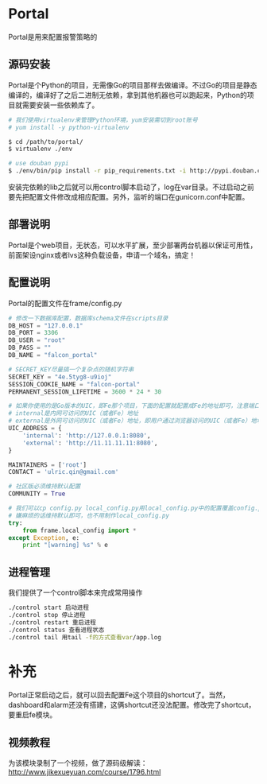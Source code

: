 # Portal

Portal是用来配置报警策略的

## 源码安装

Portal是个Python的项目，无需像Go的项目那样去做编译。不过Go的项目是静态编译的，编译好了之后二进制无依赖，拿到其他机器也可以跑起来，Python的项目就需要安装一些依赖库了。

```bash
# 我们使用virtualenv来管理Python环境，yum安装需切到root账号
# yum install -y python-virtualenv

$ cd /path/to/portal/
$ virtualenv ./env

# use douban pypi
$ ./env/bin/pip install -r pip_requirements.txt -i http://pypi.douban.com/simple
```

安装完依赖的lib之后就可以用control脚本启动了，log在var目录。不过启动之前要先把配置文件修改成相应配置。另外，监听的端口在gunicorn.conf中配置。


## 部署说明

Portal是个web项目，无状态，可以水平扩展，至少部署两台机器以保证可用性，前面架设nginx或者lvs这种负载设备，申请一个域名，搞定！

## 配置说明

Portal的配置文件在frame/config.py

```python
# 修改一下数据库配置，数据库schema文件在scripts目录
DB_HOST = "127.0.0.1"
DB_PORT = 3306
DB_USER = "root"
DB_PASS = ""
DB_NAME = "falcon_portal"

# SECRET_KEY尽量搞一个复杂点的随机字符串
SECRET_KEY = "4e.5tyg8-u9ioj"
SESSION_COOKIE_NAME = "falcon-portal"
PERMANENT_SESSION_LIFETIME = 3600 * 24 * 30

# 如果你使用的是Go版本的UIC，即Fe那个项目，下面的配置就配置成Fe的地址即可，注意端口，Fe的默认端口是1234
# internal是内网可访问的UIC（或者Fe）地址
# external是外网可访问的UIC（或者Fe）地址，即用户通过浏览器访问的UIC（或者Fe）地址
UIC_ADDRESS = {
    'internal': 'http://127.0.0.1:8080',
    'external': 'http://11.11.11.11:8080',
}

MAINTAINERS = ['root']
CONTACT = 'ulric.qin@gmail.com'

# 社区版必须维持默认配置
COMMUNITY = True

# 我们可以cp config.py local_config.py用local_config.py中的配置覆盖config.py中的配置
# 嫌麻烦的话维持默认即可，也不用制作local_config.py
try:
    from frame.local_config import *
except Exception, e:
    print "[warning] %s" % e
```

## 进程管理

我们提供了一个control脚本来完成常用操作

```bash
./control start 启动进程
./control stop 停止进程
./control restart 重启进程
./control status 查看进程状态
./control tail 用tail -f的方式查看var/app.log
```

# 补充

Portal正常启动之后，就可以回去配置Fe这个项目的shortcut了。当然，dashboard和alarm还没有搭建，这俩shortcut还没法配置。修改完了shortcut，要重启fe模块。


## 视频教程

为该模块录制了一个视频，做了源码级解读：http://www.jikexueyuan.com/course/1796.html


